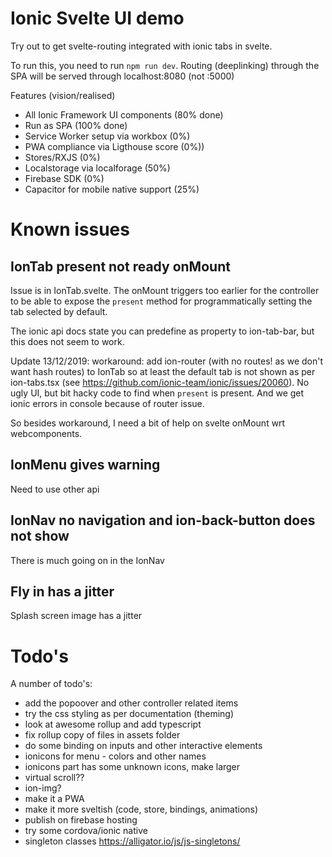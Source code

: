 # Ionic Svelte UI demo
Try out to get svelte-routing integrated with ionic tabs in svelte.

To run this, you need to run `npm run dev`. Routing (deeplinking) through the SPA will be served through localhost:8080 (not :5000)

Features (vision/realised) 
- All Ionic Framework UI components (80% done)
- Run as SPA (100% done)
- Service Worker setup via workbox (0%) 
- PWA compliance via Ligthouse score (0%))
- Stores/RXJS (0%)
- Localstorage via localforage (50%)
- Firebase SDK (0%)
- Capacitor for mobile native support (25%)

# Known issues

## IonTab present not ready onMount
Issue is in IonTab.svelte. The onMount triggers too earlier for the controller to be able to expose the `present` method for programmatically setting the tab selected by default.

The ionic api docs state you can predefine as property to ion-tab-bar, but this does not seem to work.

Update 13/12/2019: workaround: add ion-router (with no routes! as we don't want hash routes) to IonTab so at least the default tab is not shown as per ion-tabs.tsx (see https://github.com/ionic-team/ionic/issues/20060). No ugly UI, but bit hacky code to find when `present` is present. And we get ionic errors in console because of router issue.

So besides workaround, I need a bit of help on svelte onMount wrt webcomponents.

## IonMenu gives warning
Need to use other api

## IonNav no navigation and ion-back-button does not show
There is much going on in the IonNav

## Fly in has a jitter
Splash screen image has a jitter

# Todo's
A number of todo's:
- add the popoover and other controller related items
- try the css styling as per documentation (theming)
- look at awesome rollup and add typescript
- fix rollup copy of files in assets folder
- do some binding on inputs and other interactive elements
- ionicons for menu - colors and other names
- ionicons part has some unknown icons, make larger
- virtual scroll??
- ion-img?
- make it a PWA
- make it more sveltish (code, store, bindings, animations)
- publish on firebase hosting
- try some cordova/ionic native
- singleton classes https://alligator.io/js/js-singletons/